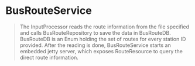 # BusRouteService

> The InputProcessor reads the route information from the file specified and calls BusRouteRepository to save the data in BusRouteDB. 
> BusRouteDB is an Enum holding the set of routes for every station ID provided.
> After the reading is done, BusRouteService starts an embedded jetty server, which exposes RouteResource to query the direct route information.
